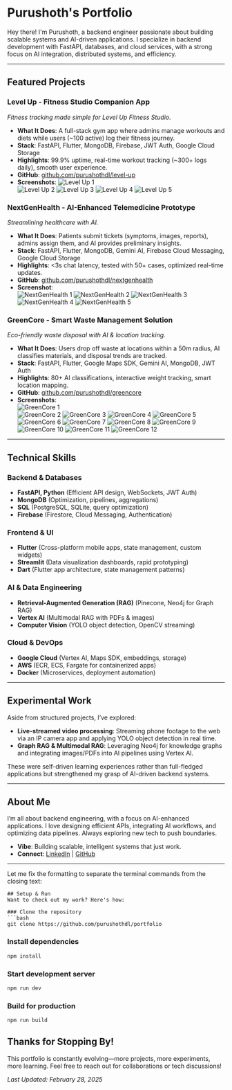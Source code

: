 # Purushoth's Portfolio

Hey there! I'm Purushoth, a backend engineer passionate about building scalable systems and AI-driven applications. I specialize in backend development with FastAPI, databases, and cloud services, with a strong focus on AI integration, distributed systems, and efficiency.

---

## Featured Projects

### Level Up - Fitness Studio Companion App
*Fitness tracking made simple for Level Up Fitness Studio.*

- **What It Does**: A full-stack gym app where admins manage workouts and diets while users (~100 active) log their fitness journey.
- **Stack**: FastAPI, Flutter, MongoDB, Firebase, JWT Auth, Google Cloud Storage
- **Highlights**: 99.9% uptime, real-time workout tracking (~300+ logs daily), smooth user experience.
- **GitHub**: [github.com/purushothdl/level-up](https://github.com/purushothdl/level-up) 
- **Screenshots**:
  ![Level Up 1](public/project-images/level-up/levelup1.jpg)  
  ![Level Up 2](public/project-images/level-up/levelup2.jpg)
  ![Level Up 3](public/project-images/level-up/levelup3.jpg)
  ![Level Up 4](public/project-images/level-up/levelup4.jpg)
  ![Level Up 5](public/project-images/level-up/levelup5.jpg)
  
### NextGenHealth - AI-Enhanced Telemedicine Prototype
*Streamlining healthcare with AI.*

- **What It Does**: Patients submit tickets (symptoms, images, reports), admins assign them, and AI provides preliminary insights.
- **Stack**: FastAPI, Flutter, MongoDB, Gemini AI, Firebase Cloud Messaging, Google Cloud Storage
- **Highlights**: <3s chat latency, tested with 50+ cases, optimized real-time updates.
- **GitHub**: [github.com/purushothdl/nextgenhealth](https://github.com/purushothdl/nextgenhealth)  
- **Screenshot**:  
  ![NextGenHealth 1](public/project-images/level-up/levelup1.jpg)
  ![NextGenHealth 2](public/project-images/level-up/levelup2.jpg)
  ![NextGenHealth 3](public/project-images/level-up/levelup3.jpg)
  ![NextGenHealth 4](public/project-images/level-up/levelup4.jpg)
  ![NextGenHealth 5](public/project-images/level-up/levelup5.jpg)
    
### GreenCore - Smart Waste Management Solution
*Eco-friendly waste disposal with AI & location tracking.*

- **What It Does**: Users drop off waste at locations within a 50m radius, AI classifies materials, and disposal trends are tracked.
- **Stack**: FastAPI, Flutter, Google Maps SDK, Gemini AI, MongoDB, JWT Auth
- **Highlights**: 80+ AI classifications, interactive weight tracking, smart location mapping.
- **GitHub**: [github.com/purushothdl/greencore](https://github.com/purushothdl/green-core) 
- **Screenshots**:  
  ![GreenCore 1](public/project-images/green-core/gc1.png)  
  ![GreenCore 2](public/project-images/green-core/gc2.png)
  ![GreenCore 3](public/project-images/green-core/gc3.png)
  ![GreenCore 4](public/project-images/green-core/gc4.png)
  ![GreenCore 5](public/project-images/green-/core/gc5.png)
  ![GreenCore 6](public/project-images/green-core/gc6.png) 
  ![GreenCore 7](public/project-images/green-core/gc7.png)
  ![GreenCore 8](public/project-images/green-core/gc8.png)
  ![GreenCore 9](public/project-images/green-core/gc9.png)
  ![GreenCore 10](public/project-images/green-core/gc10.png)
  ![GreenCore 11](public/project-images/green-core/gc11.png)
  ![GreenCore 12](public/project-images/green-core/gc12.png)


---

## Technical Skills

### Backend & Databases
- **FastAPI, Python** (Efficient API design, WebSockets, JWT Auth)
- **MongoDB** (Optimization, pipelines, aggregations)
- **SQL** (PostgreSQL, SQLite, query optimization)
- **Firebase** (Firestore, Cloud Messaging, Authentication)

### Frontend & UI
- **Flutter** (Cross-platform mobile apps, state management, custom widgets)
- **Streamlit** (Data visualization dashboards, rapid prototyping)
- **Dart** (Flutter app architecture, state management patterns)

### AI & Data Engineering
- **Retrieval-Augmented Generation (RAG)** (Pinecone, Neo4j for Graph RAG)
- **Vertex AI** (Multimodal RAG with PDFs & images)
- **Computer Vision** (YOLO object detection, OpenCV streaming)

### Cloud & DevOps
- **Google Cloud** (Vertex AI, Maps SDK, embeddings, storage)
- **AWS** (ECR, ECS, Fargate for containerized apps)
- **Docker** (Microservices, deployment automation)

---

## Experimental Work
Aside from structured projects, I’ve explored:
- **Live-streamed video processing**: Streaming phone footage to the web via an IP camera app and applying YOLO object detection in real time.
- **Graph RAG & Multimodal RAG**: Leveraging Neo4j for knowledge graphs and integrating images/PDFs into AI pipelines using Vertex AI.

These were self-driven learning experiences rather than full-fledged applications but strengthened my grasp of AI-driven backend systems.

---

## About Me
I’m all about backend engineering, with a focus on AI-enhanced applications. I love designing efficient APIs, integrating AI workflows, and optimizing data pipelines. Always exploring new tech to push boundaries.

- **Vibe**: Building scalable, intelligent systems that just work.
- **Connect**: [LinkedIn](https://www.linkedin.com/in/dl-purushoth-b2a5a52a7/) | [GitHub](https://github.com/purushothdl) 
---


Let me fix the formatting to separate the terminal commands from the closing text:

```markdown:d:\Work\Projects\projects that will never be completed\portfolio-website\README.md
## Setup & Run
Want to check out my work? Here's how:

### Clone the repository
```bash
git clone https://github.com/purushothdl/portfolio
```

### Install dependencies
```bash
npm install
```

### Start development server
```bash
npm run dev
```

### Build for production
```bash
npm run build
```

## Thanks for Stopping By!
This portfolio is constantly evolving—more projects, more experiments, more learning. Feel free to reach out for collaborations or tech discussions!

*Last Updated: February 28, 2025*
